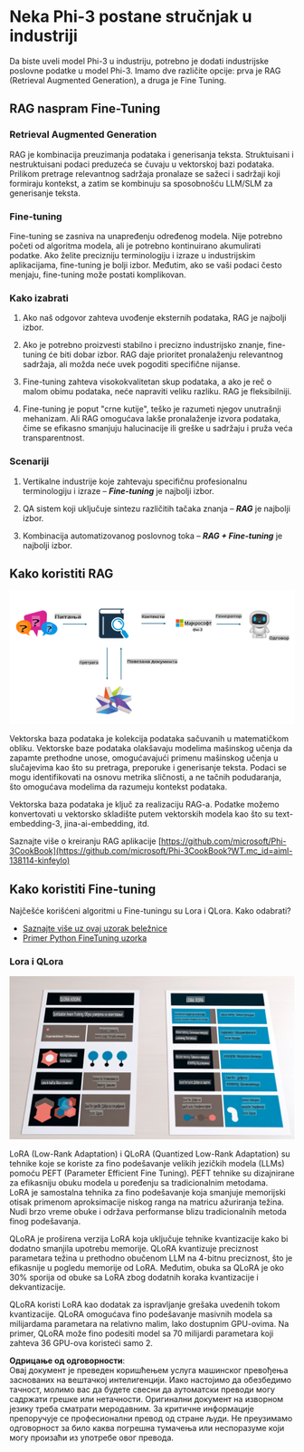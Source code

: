 # **Neka Phi-3 postane stručnjak u industriji**

Da biste uveli model Phi-3 u industriju, potrebno je dodati industrijske poslovne podatke u model Phi-3. Imamo dve različite opcije: prva je RAG (Retrieval Augmented Generation), a druga je Fine Tuning.

## **RAG naspram Fine-Tuning**

### **Retrieval Augmented Generation**

RAG je kombinacija preuzimanja podataka i generisanja teksta. Struktuisani i nestruktuisani podaci preduzeća se čuvaju u vektorskoj bazi podataka. Prilikom pretrage relevantnog sadržaja pronalaze se sažeci i sadržaji koji formiraju kontekst, a zatim se kombinuju sa sposobnošću LLM/SLM za generisanje teksta.

### **Fine-tuning**

Fine-tuning se zasniva na unapređenju određenog modela. Nije potrebno početi od algoritma modela, ali je potrebno kontinuirano akumulirati podatke. Ako želite precizniju terminologiju i izraze u industrijskim aplikacijama, fine-tuning je bolji izbor. Međutim, ako se vaši podaci često menjaju, fine-tuning može postati komplikovan.

### **Kako izabrati**

1. Ako naš odgovor zahteva uvođenje eksternih podataka, RAG je najbolji izbor.

2. Ako je potrebno proizvesti stabilno i precizno industrijsko znanje, fine-tuning će biti dobar izbor. RAG daje prioritet pronalaženju relevantnog sadržaja, ali možda neće uvek pogoditi specifične nijanse.

3. Fine-tuning zahteva visokokvalitetan skup podataka, a ako je reč o malom obimu podataka, neće napraviti veliku razliku. RAG je fleksibilniji.

4. Fine-tuning je poput "crne kutije", teško je razumeti njegov unutrašnji mehanizam. Ali RAG omogućava lakše pronalaženje izvora podataka, čime se efikasno smanjuju halucinacije ili greške u sadržaju i pruža veća transparentnost.

### **Scenariji**

1. Vertikalne industrije koje zahtevaju specifičnu profesionalnu terminologiju i izraze – ***Fine-tuning*** je najbolji izbor.

2. QA sistem koji uključuje sintezu različitih tačaka znanja – ***RAG*** je najbolji izbor.

3. Kombinacija automatizovanog poslovnog toka – ***RAG + Fine-tuning*** je najbolji izbor.

## **Kako koristiti RAG**

![rag](../../../../translated_images/rag.36e7cb856f120334d577fde60c6a5d7c5eecae255dac387669303d30b4b3efa4.sr.png)

Vektorska baza podataka je kolekcija podataka sačuvanih u matematičkom obliku. Vektorske baze podataka olakšavaju modelima mašinskog učenja da zapamte prethodne unose, omogućavajući primenu mašinskog učenja u slučajevima kao što su pretraga, preporuke i generisanje teksta. Podaci se mogu identifikovati na osnovu metrika sličnosti, a ne tačnih podudaranja, što omogućava modelima da razumeju kontekst podataka.

Vektorska baza podataka je ključ za realizaciju RAG-a. Podatke možemo konvertovati u vektorsko skladište putem vektorskih modela kao što su text-embedding-3, jina-ai-embedding, itd.

Saznajte više o kreiranju RAG aplikacije [https://github.com/microsoft/Phi-3CookBook](https://github.com/microsoft/Phi-3CookBook?WT.mc_id=aiml-138114-kinfeylo) 

## **Kako koristiti Fine-tuning**

Najčešće korišćeni algoritmi u Fine-tuningu su Lora i QLora. Kako odabrati?
- [Saznajte više uz ovaj uzorak beležnice](../../../../code/04.Finetuning/Phi_3_Inference_Finetuning.ipynb)
- [Primer Python FineTuning uzorka](../../../../code/04.Finetuning/FineTrainingScript.py)

### **Lora i QLora**

![lora](../../../../translated_images/qlora.6aeba71122bc0c8d56ccf0bc36b861304939fee087f43c1fc6cc5c9cb8764725.sr.png)

LoRA (Low-Rank Adaptation) i QLoRA (Quantized Low-Rank Adaptation) su tehnike koje se koriste za fino podešavanje velikih jezičkih modela (LLMs) pomoću PEFT (Parameter Efficient Fine Tuning). PEFT tehnike su dizajnirane za efikasniju obuku modela u poređenju sa tradicionalnim metodama.  
LoRA je samostalna tehnika za fino podešavanje koja smanjuje memorijski otisak primenom aproksimacije niskog ranga na matricu ažuriranja težina. Nudi brzo vreme obuke i održava performanse blizu tradicionalnih metoda finog podešavanja.  

QLoRA je proširena verzija LoRA koja uključuje tehnike kvantizacije kako bi dodatno smanjila upotrebu memorije. QLoRA kvantizuje preciznost parametara težina u prethodno obučenom LLM na 4-bitnu preciznost, što je efikasnije u pogledu memorije od LoRA. Međutim, obuka sa QLoRA je oko 30% sporija od obuke sa LoRA zbog dodatnih koraka kvantizacije i dekvantizacije.  

QLoRA koristi LoRA kao dodatak za ispravljanje grešaka uvedenih tokom kvantizacije. QLoRA omogućava fino podešavanje masivnih modela sa milijardama parametara na relativno malim, lako dostupnim GPU-ovima. Na primer, QLoRA može fino podesiti model sa 70 milijardi parametara koji zahteva 36 GPU-ova koristeći samo 2.

**Одрицање од одговорности**:  
Овај документ је преведен коришћењем услуга машинског превођења заснованих на вештачкој интелигенцији. Иако настојимо да обезбедимо тачност, молимо вас да будете свесни да аутоматски преводи могу садржати грешке или нетачности. Оригинални документ на изворном језику треба сматрати меродавним. За критичне информације препоручује се професионални превод од стране људи. Не преузимамо одговорност за било каква погрешна тумачења или неспоразуме који могу произаћи из употребе овог превода.